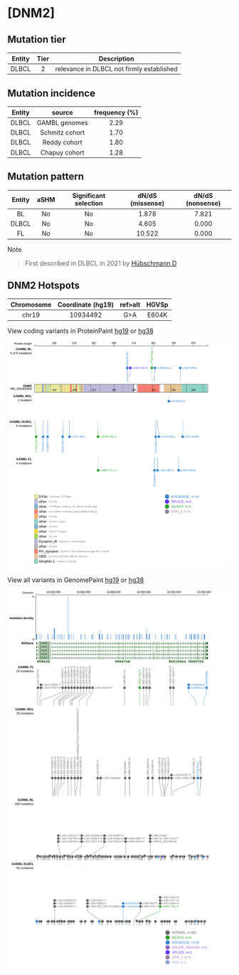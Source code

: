 # [DNM2]

## Mutation tier

|Entity|Tier|Description                              |
|:------:|:----:|-----------------------------------------|
|DLBCL |2   |relevance in DLBCL not firmly established|
## Mutation incidence

|Entity|source        |frequency (%)|
|:------:|:--------------:|:-------------:|
|DLBCL |GAMBL genomes |2.29         |
|DLBCL |Schmitz cohort|1.70         |
|DLBCL |Reddy cohort  |1.80         |
|DLBCL |Chapuy cohort |1.28         |

## Mutation pattern

|Entity|aSHM|Significant selection|dN/dS (missense)|dN/dS (nonsense)|
|:------:|:----:|:---------------------:|:----------------:|:----------------:|
|BL    |No  |No                   | 1.878          |7.821           |
|DLBCL |No  |No                   | 4.605          |0.000           |
|FL    |No  |No                   |10.522          |0.000           |


> [!NOTE]

> First described in DLBCL in 2021 by [Hübschmann D](https://pubmed.ncbi.nlm.nih.gov/33953289)

 ## DNM2 Hotspots

| Chromosome |Coordinate (hg19) | ref>alt | HGVSp | 
 | :---:| :---: | :--: | :---: |
| chr19 | 10934492 | G>A | E604K |

View coding variants in ProteinPaint [hg19](https://www.bcgsc.ca/downloads/morinlab/GAMBL/test/genes/DNM2_protein.html)  or [hg38](https://www.bcgsc.ca/downloads/morinlab/GAMBL/test/genes/DNM2_protein_hg38.html)

![image](images/proteinpaint/DNM2_NM_001005360.svg)

View all variants in GenomePaint [hg19](https://www.bcgsc.ca/downloads/morinlab/GAMBL/test/genes/DNM2.html)  or [hg38](https://www.bcgsc.ca/downloads/morinlab/GAMBL/test/genes/DNM2_hg38.html)

![image](images/proteinpaint/DNM2.svg)
